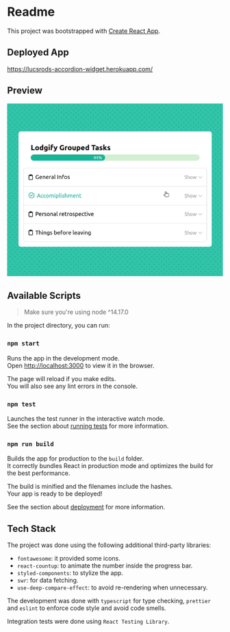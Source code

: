 # Readme

This project was bootstrapped with [Create React App](https://github.com/facebook/create-react-app).

## Deployed App

https://lucsrods-accordion-widget.herokuapp.com/

## Preview

![Preview](./preview.gif)

## Available Scripts

> Make sure you're using node ^14.17.0

In the project directory, you can run:

### `npm start`

Runs the app in the development mode.\
Open [http://localhost:3000](http://localhost:3000) to view it in the browser.

The page will reload if you make edits.\
You will also see any lint errors in the console.

### `npm test`

Launches the test runner in the interactive watch mode.\
See the section about [running tests](https://facebook.github.io/create-react-app/docs/running-tests) for more information.

### `npm run build`

Builds the app for production to the `build` folder.\
It correctly bundles React in production mode and optimizes the build for the best performance.

The build is minified and the filenames include the hashes.\
Your app is ready to be deployed!

See the section about [deployment](https://facebook.github.io/create-react-app/docs/deployment) for more information.

## Tech Stack

The project was done using the following additional third-party libraries:
- `fontawesome`: it provided some icons.
- `react-countup`: to animate the number inside the progress bar.
- `styled-components`: to stylize the app.
- `swr`: for data fetching.
- `use-deep-compare-effect`: to avoid re-rendering when unnecessary.

The development was done with `typescript` for type checking, `prettier` and `eslint` to enforce code style and avoid code smells.

Integration tests were done using `React Testing Library`.